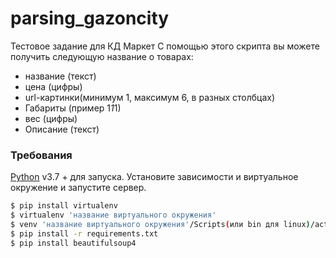 # parsing_gazoncity
Тестовое задание для КД Маркет
С помощью этого скрипта вы можете получить следующую название о товарах:
* название (текст)
* цена (цифры)
* url-картинки(минимум 1, максимум 6, в разных столбцах)
* Габариты (пример 1*1*1)
* вес (цифры)
* Описание (текст)

### Требования


[Python](https://www.python.org/downloads/) v3.7 +  для запуска.
Установите зависимости и виртуальное окружение и запустите сервер.

```sh
$ pip install virtualenv
$ virtualenv 'название виртуального окружения'
$ venv 'название виртуального окружения'/Scripts(или bin для linux)/activate
$ pip install -r requirements.txt
$ pip install beautifulsoup4
```
